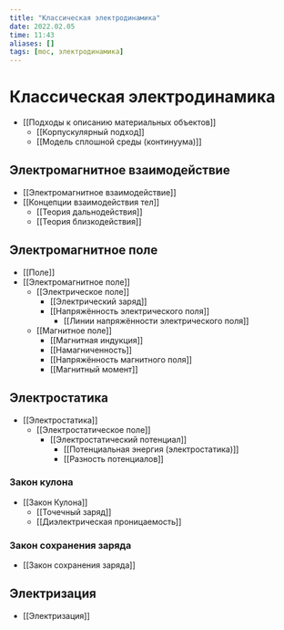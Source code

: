 ```yaml
---
title: "Классическая электродинамика"
date: 2022.02.05
time: 11:43
aliases: []
tags: [moc, электродинамика]
---
```


# Классическая электродинамика

- [[Подходы к описанию материальных объектов]]
	- [[Корпускулярный подход]]
	- [[Модель сплошной среды (континуума)]]

## Электромагнитное взаимодействие

- [[Электромагнитное взаимодействие]]
- [[Концепции взаимодействия тел]]
	- [[Теория дальнодействия]]
	- [[Теория близкодействия]]

## Электромагнитное поле

- [[Поле]]
- [[Электромагнитное поле]]
	- [[Электрическое поле]]
		- [[Электрический заряд]]
		- [[Напряжённость электрического поля]]
			- [[Линии напряжённости электрического поля]]
	- [[Магнитное поле]]
		- [[Магнитная индукция]]
		- [[Намагниченность]]
		- [[Напряжённость магнитного поля]]
		- [[Магнитный момент]]

## Электростатика

- [[Электростатика]]
	- [[Электростатическое поле]]
		- [[Электростатический потенциал]]
			- [[Потенциальная энергия (электростатика)]]
			- [[Разность потенциалов]]

### Закон кулона

- [[Закон Кулона]]
	- [[Точечный заряд]]
	- [[Диэлектрическая проницаемость]]

### Закон сохранения заряда

- [[Закон сохранения заряда]]

## Электризация

- [[Электризация]]
